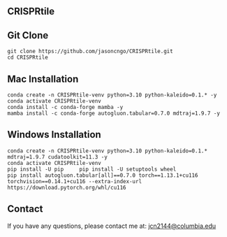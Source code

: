 ## CRISPRtile

## Git Clone
    git clone https://github.com/jasoncngo/CRISPRtile.git
    cd CRISPRtile

## Mac Installation
    conda create -n CRISPRtile-venv python=3.10 python-kaleido=0.1.* -y
    conda activate CRISPRtile-venv
    conda install -c conda-forge mamba -y 
    mamba install -c conda-forge autogluon.tabular=0.7.0 mdtraj=1.9.7 -y 

## Windows Installation
    conda create -n CRISPRtile-venv python=3.10 python-kaleido=0.1.* mdtraj=1.9.7 cudatoolkit=11.3 -y 
    conda activate CRISPRtile-venv
    pip install -U pip     pip install -U setuptools wheel
    pip install autogluon.tabular[all]==0.7.0 torch==1.13.1+cu116 torchvision==0.14.1+cu116 --extra-index-url https://download.pytorch.org/whl/cu116

## Contact
If you have any questions, please contact me at: <a href="mailto:jcn2144@columbia.edu">jcn2144@columbia.edu</a>
